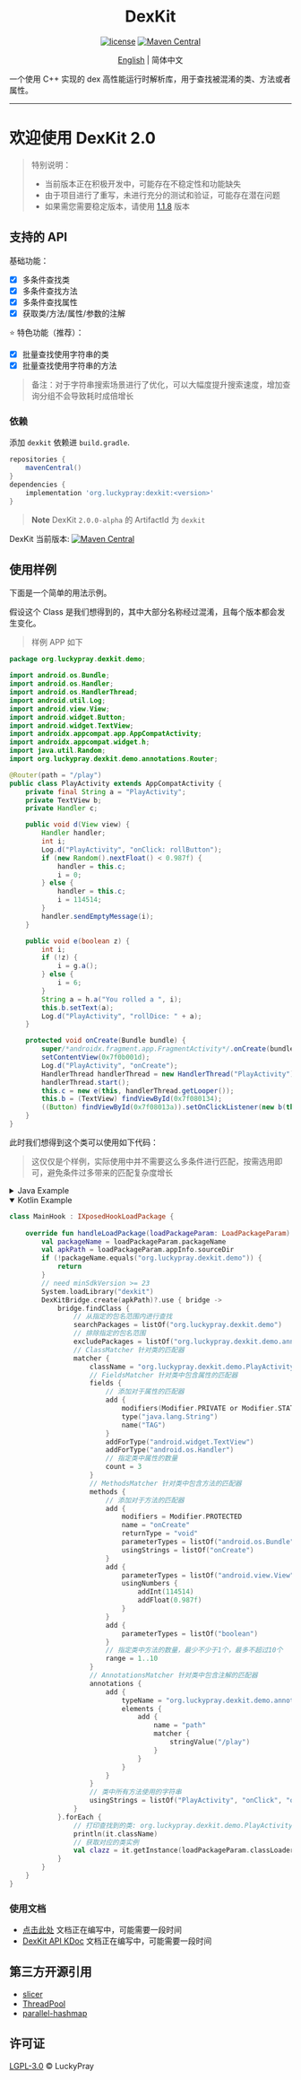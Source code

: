 <div align="center">
    <h1> DexKit </h1>

[![license](https://img.shields.io/github/license/LuckyPray/DexKit.svg)](https://www.gnu.org/licenses/lgpl-3.0.html)
[![Maven Central](https://img.shields.io/maven-central/v/org.luckypray/dexkit.svg?label=Maven%20Central)](https://central.sonatype.com/search?q=dexkit&namespace=org.luckypray)

[English](https://github.com/LuckyPray/DexKit/blob/master/README.md) | 简体中文

</div>

一个使用 C++ 实现的 dex 高性能运行时解析库，用于查找被混淆的类、方法或者属性。

---

# 欢迎使用 DexKit 2.0

> 特别说明：
> - 当前版本正在积极开发中，可能存在不稳定性和功能缺失
> - 由于项目进行了重写，未进行充分的测试和验证，可能存在潜在问题
> - 如果需您需要稳定版本，请使用 [1.1.8](https://github.com/LuckyPray/DexKit/tree/1.1.x) 版本

## 支持的 API

基础功能：

- [x] 多条件查找类
- [x] 多条件查找方法
- [x] 多条件查找属性
- [x] 获取类/方法/属性/参数的注解

⭐️ 特色功能（推荐）：

- [x] 批量查找使用字符串的类
- [x] 批量查找使用字符串的方法

> 备注：对于字符串搜索场景进行了优化，可以大幅度提升搜索速度，增加查询分组不会导致耗时成倍增长

### 依赖

添加 `dexkit` 依赖进 `build.gradle`.

```gradle
repositories {
    mavenCentral()
}
dependencies {
    implementation 'org.luckypray:dexkit:<version>'
}
```

> **Note**
> DexKit `2.0.0-alpha` 的 ArtifactId 为 `dexkit`

DexKit 当前版本: [![Maven Central](https://img.shields.io/maven-central/v/org.luckypray/dexkit.svg?label=Maven%20Central)](https://central.sonatype.com/search?q=dexkit&namespace=org.luckypray)

## 使用样例

下面是一个简单的用法示例。

假设这个 Class 是我们想得到的，其中大部分名称经过混淆，且每个版本都会发生变化。

> 样例 APP 如下

```java
package org.luckypray.dexkit.demo;

import android.os.Bundle;
import android.os.Handler;
import android.os.HandlerThread;
import android.util.Log;
import android.view.View;
import android.widget.Button;
import android.widget.TextView;
import androidx.appcompat.app.AppCompatActivity;
import androidx.appcompat.widget.h;
import java.util.Random;
import org.luckypray.dexkit.demo.annotations.Router;

@Router(path = "/play")
public class PlayActivity extends AppCompatActivity {
    private final String a = "PlayActivity";
    private TextView b;
    private Handler c;

    public void d(View view) {
        Handler handler;
        int i;
        Log.d("PlayActivity", "onClick: rollButton");
        if (new Random().nextFloat() < 0.987f) {
            handler = this.c;
            i = 0;
        } else {
            handler = this.c;
            i = 114514;
        }
        handler.sendEmptyMessage(i);
    }

    public void e(boolean z) {
        int i;
        if (!z) {
            i = g.a();
        } else {
            i = 6;
        }
        String a = h.a("You rolled a ", i);
        this.b.setText(a);
        Log.d("PlayActivity", "rollDice: " + a);
    }

    protected void onCreate(Bundle bundle) {
        super/*androidx.fragment.app.FragmentActivity*/.onCreate(bundle);
        setContentView(0x7f0b001d);
        Log.d("PlayActivity", "onCreate");
        HandlerThread handlerThread = new HandlerThread("PlayActivity");
        handlerThread.start();
        this.c = new e(this, handlerThread.getLooper());
        this.b = (TextView) findViewById(0x7f080134);
        ((Button) findViewById(0x7f08013a)).setOnClickListener(new b(this));
    }
}
```

此时我们想得到这个类可以使用如下代码：

> 这仅仅是个样例，实际使用中并不需要这么多条件进行匹配，按需选用即可，避免条件过多带来的匹配复杂度增长

<details><summary>Java Example</summary>
<p>

```java
public class MainHook implements IXposedHookLoadPackage {
    
    @Override
    public void handleLoadPackage(XC_LoadPackage.LoadPackageParam loadPackageParam) {
        String packageName = loadPackageParam.packageName;
        String apkPath = loadPackageParam.appInfo.sourceDir;
        if (!packageName.equals("org.luckypray.dexkit.demo")) {
            return;
        }
        // need minSdkVersion >= 23
        System.loadLibrary("dexkit");
        try (DexKitBridge bridge = DexKitBridge.create(apkPath)) {
            bridge.findClass(FindClass.create()
                    // 从指定的包名范围内进行查找
                    .searchPackages("org.luckypray.dexkit.demo")
                    // 排除指定的包名范围
                    .excludePackages("org.luckypray.dexkit.demo.annotations")
                    .matcher(ClassMatcher.create()
                            // ClassMatcher 针对类的匹配器
                            .className("org.luckypray.dexkit.demo.PlayActivity")
                            // FieldsMatcher 针对类中包含属性的匹配器
                            .fields(FieldsMatcher.create()
                                    // 添加对于属性的匹配器
                                    .add(FieldMatcher.create()
                                            .modifiers(Modifier.PRIVATE | Modifier.STATIC | Modifier.FINAL)
                                            .type("java.lang.String")
                                            .name("TAG")
                                    )
                                    .addForType("android.widget.TextView")
                                    .addForType("android.os.Handler")
                                    // 指定类中属性的数量
                                    .count(3)
                            )
                            // MethodsMatcher 针对类中包含方法的匹配器
                            .methods(MethodsMatcher.create()
                                    // 添加对于方法的匹配器
                                    .methods(List.of(
                                            MethodMatcher.create()
                                                    .modifiers(Modifier.PROTECTED)
                                                    .name("onCreate")
                                                    .returnType("void")
                                                    .parameterTypes("android.os.Bundle")
                                                    .usingStrings("onCreate"),
                                            MethodMatcher.create()
                                                    .parameterTypes("android.view.View")
                                                    .usingNumbers(
                                                            List.of(
                                                                    createInt(114514),
                                                                    createFloat(0.987f)
                                                            )
                                                    ),
                                            MethodMatcher.create()
                                                    .modifiers(Modifier.PUBLIC)
                                                    .parameterTypes("boolean")
                                    ))
                                    // 指定类中方法的数量，最少不少于1个，最多不超过10个
                                    .range(1, 10)
                            )
                            // AnnotationsMatcher 针对类中包含注解的匹配器
                            .annotations(AnnotationsMatcher.create()
                                    .add(AnnotationMatcher.create()
                                            .typeName("org.luckypray.dexkit.demo.annotations.Router")
                                            .addElement(
                                                    AnnotationElementMatcher.create()
                                                            .name("path")
                                                            .matcher(createString("/play"))
                                            )
                                    )
                            )
                            // 类中所有方法使用的字符串
                            .usingStrings("PlayActivity", "onClick", "onCreate")
                    )
            ).forEach(classData -> {
                // 打印查找到的类: org.luckypray.dexkit.demo.PlayActivity
                System.out.println(classData.getClassName());
                // 获取对应的类实例
                Class<?> clazz = classData.getInstance(loadPackageParam.classLoader);
            });
        }
    }
}
```

</p></details>

<details open><summary>Kotlin Example</summary>
<p>

```kotlin
class MainHook : IXposedHookLoadPackage {
    
    override fun handleLoadPackage(loadPackageParam: LoadPackageParam) {
        val packageName = loadPackageParam.packageName
        val apkPath = loadPackageParam.appInfo.sourceDir
        if (!packageName.equals("org.luckypray.dexkit.demo")) {
            return
        }
        // need minSdkVersion >= 23
        System.loadLibrary("dexkit")
        DexKitBridge.create(apkPath)?.use { bridge ->
            bridge.findClass {
                // 从指定的包名范围内进行查找
                searchPackages = listOf("org.luckypray.dexkit.demo")
                // 排除指定的包名范围
                excludePackages = listOf("org.luckypray.dexkit.demo.annotations")
                // ClassMatcher 针对类的匹配器
                matcher {
                    className = "org.luckypray.dexkit.demo.PlayActivity"
                    // FieldsMatcher 针对类中包含属性的匹配器
                    fields {
                        // 添加对于属性的匹配器
                        add {
                            modifiers(Modifier.PRIVATE or Modifier.STATIC or Modifier.FINAL)
                            type("java.lang.String")
                            name("TAG")
                        }
                        addForType("android.widget.TextView")
                        addForType("android.os.Handler")
                        // 指定类中属性的数量
                        count = 3
                    }
                    // MethodsMatcher 针对类中包含方法的匹配器
                    methods {
                        // 添加对于方法的匹配器
                        add {
                            modifiers = Modifier.PROTECTED
                            name = "onCreate"
                            returnType = "void"
                            parameterTypes = listOf("android.os.Bundle")
                            usingStrings = listOf("onCreate")
                        }
                        add {
                            parameterTypes = listOf("android.view.View")
                            usingNumbers {
                                addInt(114514)
                                addFloat(0.987f)
                            }
                        }
                        add {
                            parameterTypes = listOf("boolean")
                        }
                        // 指定类中方法的数量，最少不少于1个，最多不超过10个
                        range = 1..10
                    }
                    // AnnotationsMatcher 针对类中包含注解的匹配器
                    annotations {
                        add {
                            typeName = "org.luckypray.dexkit.demo.annotations.Router"
                            elements {
                                add {
                                    name = "path"
                                    matcher {
                                        stringValue("/play")
                                    }
                                }
                            }
                        }
                    }
                    // 类中所有方法使用的字符串
                    usingStrings = listOf("PlayActivity", "onClick", "onCreate")
                }
            }.forEach {
                // 打印查找到的类: org.luckypray.dexkit.demo.PlayActivity
                println(it.className)
                // 获取对应的类实例
                val clazz = it.getInstance(loadPackageParam.classLoader)
            }
        }
    }
}
```

</p></details>

### 使用文档

- [点击此处]() 文档正在编写中，可能需要一段时间
- [DexKit API KDoc]() 文档正在编写中，可能需要一段时间

## 第三方开源引用

- [slicer](https://cs.android.com/android/platform/superproject/+/master:tools/dexter/slicer/export/slicer/)
- [ThreadPool](https://github.com/progschj/ThreadPool)
- [parallel-hashmap](https://github.com/greg7mdp/parallel-hashmap)

## 许可证

[LGPL-3.0](https://www.gnu.org/licenses/lgpl-3.0.html) © LuckyPray
